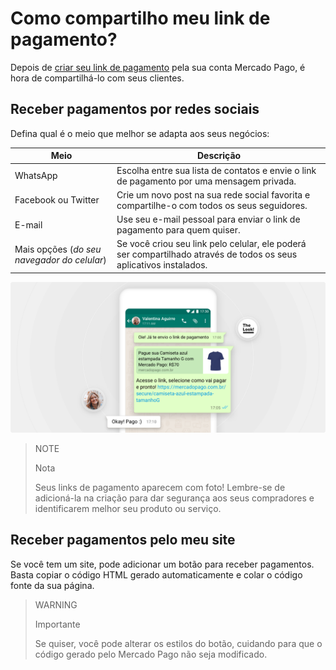 # Como compartilho meu link de pagamento?

Depois de [criar seu link de pagamento](https://www.mercadopago[FAKER][URL][DOMAIN]/developers/pt/guides/online-payments/payment-link/create-button/) pela sua conta Mercado Pago, é hora de compartilhá-lo com seus clientes.

## Receber pagamentos por redes sociais

Defina qual é o meio que melhor se adapta aos seus negócios:

**Meio** | **Descrição**
----------------- | -----------------
WhatsApp | Escolha entre sua lista de contatos e envie o link de pagamento por uma mensagem privada.
Facebook ou Twitter | Crie um novo post na sua rede social favorita e compartilhe-o com todos os seus seguidores.
E-mail | Use seu e-mail pessoal para enviar o link de pagamento para quem quiser.
Mais opções (_do seu navegador do celular_) | Se você criou seu link pelo celular, ele poderá ser compartilhado através de todos os seus aplicativos instalados.

![Receber pagamentos por redes sociais](/images/button/byl_compartilhar.png)

> NOTE
> 
> Nota
> 
> Seus links de pagamento aparecem com foto! Lembre-se de adicioná-la na criação para dar segurança aos seus compradores e identificarem melhor seu produto ou serviço.

## Receber pagamentos pelo meu site

Se você tem um site, pode adicionar um botão para receber pagamentos.
Basta copiar o código HTML gerado automaticamente e colar o código fonte da sua página.

> WARNING
> 
> Importante
> 
> Se quiser, você pode alterar os estilos do botão, cuidando para que o código gerado pelo Mercado Pago não seja modificado.